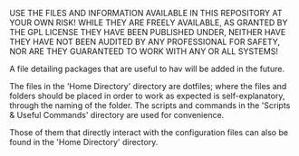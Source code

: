 USE THE FILES AND INFORMATION AVAILABLE IN THIS REPOSITORY AT YOUR OWN RISK! WHILE THEY ARE FREELY AVAILABLE, AS GRANTED BY THE GPL LICENSE THEY HAVE BEEN PUBLISHED UNDER, NEITHER HAVE THEY HAVE NOT BEEN AUDITED BY ANY PROFESSIONAL FOR SAFETY, NOR ARE THEY GUARANTEED TO WORK WITH ANY OR ALL SYSTEMS!

A file detailing packages that are useful to hav will be added in the future.

The files in the 'Home Directory' directory are dotfiles; where the files and folders should be placed in order to work as expected is self-explanatory, through the naming of the folder. The scripts and commands in the 'Scripts & Useful Commands' directory are used for convenience. 

Those of them that directly interact with the configuration files can also be found in the 'Home Directory' directory.
